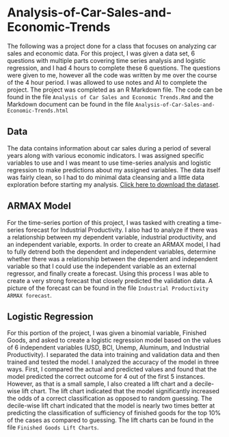# Analysis-of-Car-Sales-and-Economic-Trends
The following was a project done for a class that focuses on analyzing car sales and economic data. For this project, I was given a data set, 6 questions with multiple parts covering time series analysis and logistic regression, and I had 4 hours to complete these 6 questions. The questions were given to me, however all the code was written by me over the course of the 4 hour period. I was allowed to use notes and AI to complete the project. The project was completed as an R Markdown file. The code can be found in the file `Analysis of Car Sales and Economic Trends.Rmd` and the Markdown document can be found in the file `Analysis-of-Car-Sales-and-Economic-Trends.html`

## Data 
The data contains information about car sales during a period of several years along with various economic indicators. I was assigned specific variables to use and I was meant to use time-series analysis and logistic regression to make predictions about my assigned variables. The data itself was fairly clean, so I had to do minimal data cleansing and a little data exploration before starting my analysis. [Click here to download the dataset](https://drive.google.com/uc?export=download&id=1iSOaz-nHkM_YlyPY2KvjqyVl2A1c7X_H).

## ARMAX Model 
For the time-series portion of this project, I was tasked with creating a time-series forecast for Industrial Productivity. I also had to analyze if there was a relationship between my dependent variable, industrial productivity, and an independent variable, exports. In order to create an ARMAX model, I had to fully detrend both the dependent and independent variables, determine whether there was a relationship between the dependent and independent variable so that I could use the independent variable as an external regressor, and finally create a forecast. Using this process I was able to create a very strong forecast that closely predicted the validation data. A picture of the forecast can be found in the file `Industrial Productivity ARMAX forecast`. 

## Logistic Regression
For this portion of the project, I was given a binomial variable, Finished Goods, and asked to create a logistic regression model based on the values of 6 independent variables (USD, BCI, Unemp, Aluminum, and Industrial Productivity). I separated the data into training and validation data and then trained and tested the model. I analyzed the accuracy of the model in three ways. First, I compared the actual and predicted values and found that the model predicted the correct outcome for 4 out of the first 5 instances. However, as that is a small sample, I also created a lift chart and a decile-wise lift chart. The lift chart indicated that the model significantly increased the odds of a correct classification as opposed to random guessing. The decile-wise lift chart indicated that the model is nearly two times better at predicting the classification of sufficiency of finished goods for the top 10% of the cases as compared to guessing. The lift charts can be found in the file `Finished Goods Lift Charts`. 



